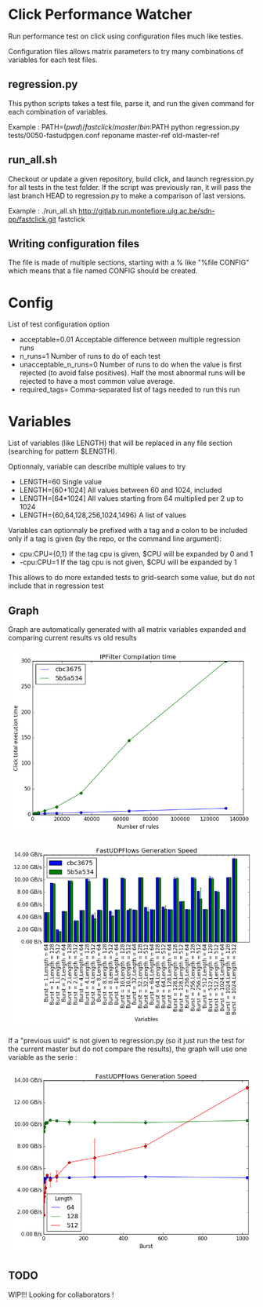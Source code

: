 Click Performance Watcher
=========================

Run performance test on click using configuration files much like 
testies.

Configuration files allows matrix parameters to try many combinations of variables for each test files.

regression.py
-------------
This python scripts takes a test file, parse it, and run the given command for each combination of variables.

Example :
	PATH=$(pwd)/fastclick/master/bin:$PATH python regression.py tests/0050-fastudpgen.conf reponame master-ref old-master-ref

run\_all.sh
-----------
Checkout or update a given repository, build click, and launch regression.py
for all tests in the test folder. If the script was previously ran, it will
pass the last branch HEAD to regression.py to make a comparison of last
versions.

Example :
	./run_all.sh http://gitlab.run.montefiore.ulg.ac.be/sdn-pp/fastclick.git fastclick

Writing configuration files
---------------------------

The file is made of multiple sections, starting with a % like "%file CONFIG" which means that a file named CONFIG should be created.


# Config
List of test configuration option
 - acceptable=0.01         Acceptable difference between multiple regression runs
 - n\_runs=1               Number of runs to do of each test
 - unacceptable\_n\_runs=0 Number of runs to do when the value is first rejected (to avoid false positives). Half the most abnormal runs will be rejected to have a most common value average.
 - required\_tags=         Comma-separated list of tags needed to run this run

# Variables
List of variables (like LENGTH) that will be replaced in any file section (searching for pattern $LENGTH).

Optionnaly, variable can describe multiple values to try
 - LENGTH=60 Single value
 - LENGTH=[60+1024] All values between 60 and 1024, included
 - LENGTH=\[64\*1024\] All values starting from 64 multiplied per 2 up to 1024
 - LENGTH={60,64,128,256,1024,1496} A list of values

Variables can optionnaly be prefixed with a tag and a colon to be included only
if a tag is given (by the repo, or the command line argument):
 - cpu:CPU={0,1} If the tag cpu is given, $CPU will be expanded by 0 and 1
 - -cpu:CPU=1    If the tag cpu is not given, $CPU will be expanded by 1

This allows to do more extanded tests to grid-search some value, but do not include that in regression test

Graph
-----
Graph are automatically generated with all matrix variables expanded and comparing current results vs old results

![alt tag](doc/sample_graph2.png)

![alt tag](doc/sample_graph.png)

If a "previous uuid" is not given to regression.py (so it just run the test for the current master but do not compare the results), the graph will use one variable as the serie :

![alt tag](doc/sample_graph3.png)

TODO
----
WIP!!! Looking for collaborators !
